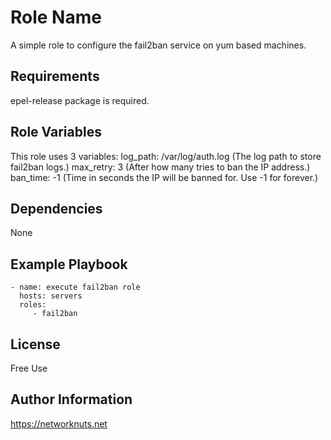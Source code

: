 Role Name
=========

A simple role to configure the fail2ban service on yum based machines.

Requirements
------------

epel-release package is required.

Role Variables
--------------

This role uses 3 variables:
log_path: /var/log/auth.log (The log path to store fail2ban logs.)
max_retry: 3 (After how many tries to ban the IP address.)
ban_time: -1 (Time in seconds the IP will be banned for. Use -1 for forever.)

Dependencies
------------

None

Example Playbook
----------------
    - name: execute fail2ban role
      hosts: servers
      roles:
         - fail2ban

License
-------

Free Use

Author Information
------------------

https://networknuts.net
